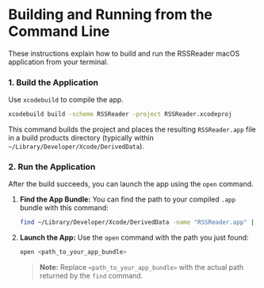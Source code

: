 # Building and Running from the Command Line

These instructions explain how to build and run the RSSReader macOS application from your terminal.

### 1. Build the Application

Use `xcodebuild` to compile the app.

```bash
xcodebuild build -scheme RSSReader -project RSSReader.xcodeproj
```

This command builds the project and places the resulting `RSSReader.app` file in a build products directory (typically within `~/Library/Developer/Xcode/DerivedData`).

### 2. Run the Application

After the build succeeds, you can launch the app using the `open` command.

1.  **Find the App Bundle:**
    You can find the path to your compiled `.app` bundle with this command:
    ```bash
    find ~/Library/Developer/Xcode/DerivedData -name "RSSReader.app" | head -n 1
    ```

2.  **Launch the App:**
    Use the `open` command with the path you just found:
    ```bash
    open <path_to_your_app_bundle>
    ```
    > **Note:** Replace `<path_to_your_app_bundle>` with the actual path returned by the `find` command.
